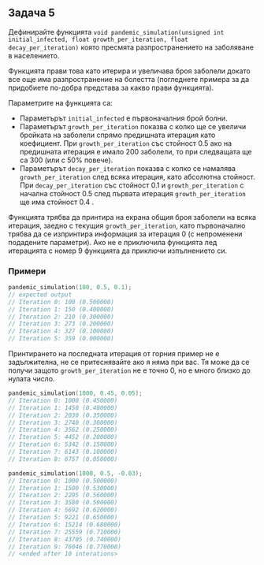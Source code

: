 ## Задача 5
Дефинирайте функцията `void pandemic_simulation(unsigned int initial_infected, float growth_per_iteration, float decay_per_iteration)` която пресмята разпространението на заболяване в населението.

Функцията прави това като итерира и увеличава броя заболели докато все още има разпространение на болестта (погледнете примера за да придобиете по-добра представа за какво прави функцията).

Параметрите на функцията са:
- Параметърът `initial_infected` е първоначалния брой болни.
- Параметърът `growth_per_iteration` показва с колко ще се увеличи бройката на заболели спрямо предишната итерация като коефициент. При `growth_per_iteration` със стойност 0.5 ако на предишната итерация е имало 200 заболели, то при следващата ще са 300 (или с 50% повече).
- Параметърът `decay_per_iteration` показва с колко се намалява `growth_per_iteration` след всяка итерация, като абсолютна стойност. При `decay_per_iteration` със стойност 0.1 и `growth_per_iteration` с начална стойност 0.5 след първата итерация `growth_per_iteration` ще има стойност 0.4 .

Функцията трябва да принтира на екрана общия броя заболели на всяка итерация, заедно с текущия `growth_per_iteration`, като първоначално трябва да се изпринтира информация за итерация 0 (с непроменени подадените параметри).
Ако не е приключила функцията лед итерацията с номер 9 функцията да приключи изпълнението си.

### Примери
```c
pandemic_simulation(100, 0.5, 0.1);
// expected output
// Iteration 0: 100 (0.500000)
// Iteration 1: 150 (0.400000)
// Iteration 2: 210 (0.300000)
// Iteration 3: 273 (0.200000)
// Iteration 4: 327 (0.100000)
// Iteration 5: 359 (0.000000)
```
Принтирането на последната итерация от горния пример не е задължителна, не се притеснявайте ако я няма при вас. Тя може да се получи защото `growth_per_iteration` не е точно 0, но е много близко до нулата число.

```c
pandemic_simulation(1000, 0.45, 0.05);
// Iteration 0: 1000 (0.450000)
// Iteration 1: 1450 (0.400000)
// Iteration 2: 2030 (0.350000)
// Iteration 3: 2740 (0.300000)
// Iteration 4: 3562 (0.250000)
// Iteration 5: 4452 (0.200000)
// Iteration 6: 5342 (0.150000)
// Iteration 7: 6143 (0.100000)
// Iteration 8: 6757 (0.050000)
```

```c
pandemic_simulation(1000, 0.5, -0.03);
// Iteration 0: 1000 (0.500000)
// Iteration 1: 1500 (0.530000)
// Iteration 2: 2295 (0.560000)
// Iteration 3: 3580 (0.590000)
// Iteration 4: 5692 (0.620000)
// Iteration 5: 9221 (0.650000)
// Iteration 6: 15214 (0.680000)
// Iteration 7: 25559 (0.710000)
// Iteration 8: 43705 (0.740000)
// Iteration 9: 76046 (0.770000)
// <ended after 10 interations>
```
